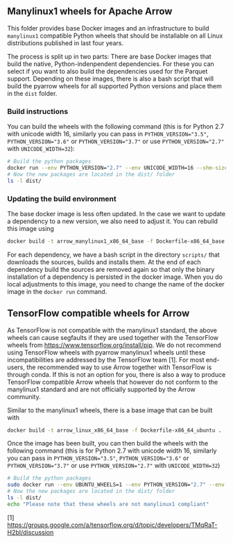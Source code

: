 <!---
  Licensed to the Apache Software Foundation (ASF) under one
  or more contributor license agreements.  See the NOTICE file
  distributed with this work for additional information
  regarding copyright ownership.  The ASF licenses this file
  to you under the Apache License, Version 2.0 (the
  "License"); you may not use this file except in compliance
  with the License.  You may obtain a copy of the License at

    http://www.apache.org/licenses/LICENSE-2.0

  Unless required by applicable law or agreed to in writing,
  software distributed under the License is distributed on an
  "AS IS" BASIS, WITHOUT WARRANTIES OR CONDITIONS OF ANY
  KIND, either express or implied.  See the License for the
  specific language governing permissions and limitations
  under the License.
-->

## Manylinux1 wheels for Apache Arrow

This folder provides base Docker images and an infrastructure to build
`manylinux1` compatible Python wheels that should be installable on all
Linux distributions published in last four years.

The process is split up in two parts: There are base Docker images that build
the native, Python-indenpendent dependencies. For these you can select if you
want to also build the dependencies used for the Parquet support. Depending on
these images, there is also a bash script that will build the pyarrow wheels
for all supported Python versions and place them in the `dist` folder.

### Build instructions

You can build the wheels with the following
command (this is for Python 2.7 with unicode width 16, similarly you can pass
in `PYTHON_VERSION="3.5"`, `PYTHON_VERSION="3.6"` or `PYTHON_VERSION="3.7"` or
use `PYTHON_VERSION="2.7"` with `UNICODE_WIDTH=32`):

```bash
# Build the python packages
docker run --env PYTHON_VERSION="2.7" --env UNICODE_WIDTH=16 --shm-size=2g --rm -t -i -v $PWD:/io -v $PWD/../../:/arrow quay.io/xhochy/arrow_manylinux1_x86_64_base:latest /io/build_arrow.sh
# Now the new packages are located in the dist/ folder
ls -l dist/
```

### Updating the build environment
The base docker image is less often updated. In the case we want to update
a dependency to a new version, we also need to adjust it. You can rebuild
this image using

```bash
docker build -t arrow_manylinux1_x86_64_base -f Dockerfile-x86_64_base .
```

For each dependency, we have a bash script in the directory `scripts/` that
downloads the sources, builds and installs them. At the end of each dependency
build the sources are removed again so that only the binary installation of a
dependency is persisted in the docker image. When you do local adjustments to
this image, you need to change the name of the docker image in the `docker run`
command.

## TensorFlow compatible wheels for Arrow

As TensorFlow is not compatible with the manylinux1 standard, the above
wheels can cause segfaults if they are used together with the TensorFlow wheels
from https://www.tensorflow.org/install/pip. We do not recommend using
TensorFlow wheels with pyarrow manylinux1 wheels until these incompatibilities
are addressed by the TensorFlow team [1]. For most end-users, the recommended
way to use Arrow together with TensorFlow is through conda.
If this is not an option for you, there is also a way to produce TensorFlow
compatible Arrow wheels that however do not conform to the manylinux1 standard
and are not officially supported by the Arrow community.

Similar to the manylinux1 wheels, there is a base image that can be built with

```bash
docker build -t arrow_linux_x86_64_base -f Dockerfile-x86_64_ubuntu .
```

Once the image has been built, you can then build the wheels with the following
command (this is for Python 2.7 with unicode width 16, similarly you can pass
in `PYTHON_VERSION="3.5"`, `PYTHON_VERSION="3.6"` or `PYTHON_VERSION="3.7"` or
use `PYTHON_VERSION="2.7"` with `UNICODE_WIDTH=32`)

```bash
# Build the python packages
sudo docker run --env UBUNTU_WHEELS=1 --env PYTHON_VERSION="2.7" --env UNICODE_WIDTH=16 --rm -t -i -v $PWD:/io -v $PWD/../../:/arrow arrow_linux_x86_64_base:latest /io/build_arrow.sh
# Now the new packages are located in the dist/ folder
ls -l dist/
echo "Please note that these wheels are not manylinux1 compliant"
```

[1] https://groups.google.com/a/tensorflow.org/d/topic/developers/TMqRaT-H2bI/discussion
